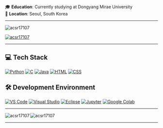🎓 **Education**: Currently studying at Dongyang Mirae University  
📍 **Location**: Seoul, South Korea

---

<p align="left"> <img src="https://komarev.com/ghpvc/?username=acsr17107&label=Profile%20views&color=0e75b6&style=flat" alt="acsr17107" /> </p>

<p align="left"> <a href="https://github.com/ryo-ma/github-profile-trophy"><img src="https://github-profile-trophy.vercel.app/?username=acsr17107&column=4&margin-w=15&margin-h=15" alt="acsr17107" /></a> </p>

---

## 💻 Tech Stack

[![Python](https://img.shields.io/badge/Python-3776AB?style=flat&logo=python&logoColor=white)](https://www.python.org/) 
[![C](https://img.shields.io/badge/C-A8B400?style=flat&logo=c&logoColor=white)](https://en.wikipedia.org/wiki/C_(programming_language)) 
[![Java](https://img.shields.io/badge/Java-007396?style=flat&logo=java&logoColor=white)](https://www.java.com/) 
[![HTML](https://img.shields.io/badge/HTML-E34F26?style=flat&logo=html5&logoColor=white)](https://developer.mozilla.org/en-US/docs/Web/HTML) 
[![CSS](https://img.shields.io/badge/CSS-1572B6?style=flat&logo=css3&logoColor=white)](https://developer.mozilla.org/en-US/docs/Web/CSS)

## 🛠️ Development Environment

[![VS Code](https://img.shields.io/badge/VS%20Code-007ACC?style=flat&logo=visual-studio-code&logoColor=white)](https://code.visualstudio.com/) 
[![Visual Studio](https://img.shields.io/badge/Visual%20Studio-5C2D91?style=flat&logo=visual-studio&logoColor=white)](https://visualstudio.microsoft.com/) 
[![Eclipse](https://img.shields.io/badge/Eclipse-2C2255?style=flat&logo=eclipse&logoColor=white)](https://www.eclipse.org/) 
[![Jupyter](https://img.shields.io/badge/Jupyter-F37626?style=flat&logo=jupyter&logoColor=white)](https://jupyter.org/) 
[![Google Colab](https://img.shields.io/badge/Google%20Colab-F9AB00?style=flat&logo=googlecolab&logoColor=white)](https://colab.research.google.com/)

---

<p><img align="left" src="https://github-readme-stats.vercel.app/api/top-langs?username=acsr17107&show_icons=true&locale=en&layout=compact" alt="acsr17107" /></p>

<p><img align="center" src="https://github-readme-streak-stats.herokuapp.com/?user=acsr17107&" alt="acsr17107" /></p>

---
